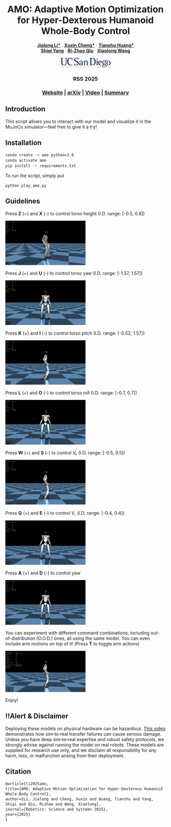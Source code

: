 <h1 align="center">AMO: Adaptive Motion Optimization for Hyper-Dexterous Humanoid Whole-Body Control</h1>

<p align="center">
    <a href="https://rexskywalkerlee.github.io/"><strong>Jialong Li*</strong></a>
    .
    <a href="https://chengxuxin.github.io/"><strong>Xuxin Cheng*</strong></a>
    ·
    <a href="https://tiianshu.github.io/"><strong>Tianshu Huang*</strong></a>
    <br>
    <a href="https://aaronyang1223.github.io/"><strong>Shiqi Yang</strong></a>
    ·
    <a href="https://rogerqi.github.io/"><strong>Ri-Zhao Qiu</strong></a>
    ·
    <a href="https://xiaolonw.github.io/"><strong>Xiaolong Wang</strong></a>
</p>

<p align="center">
    <img src="img/UCSanDiegoLogo-BlueGold.png" height=30">
</p>

<h3 align="center"> RSS 2025 </h3>

<p align="center">
<h3 align="center"><a href="https://amo-humanoid.github.io/">Website</a> | <a href="https://arxiv.org/abs/2505.03738/">arXiv</a> | <a href="">Video</a> | <a href="">Summary</a> </h3>
  <div align="center"></div>
</p>

## Introduction
This script allows you to interact with our model and visualize it in the MuJoCo simulator—feel free to give it a try!

## Installation
```bash
conda create -n amo python=3.8
conda activate amo
pip install -r requirements.txt
```
To run the script, simply put
```
python play_amo.py
```


## Guidelines

Press **Z** (+) and **X** (-) to control torso height (I.D. range: [-0.5, 0.8])

<img src="./img/torso_height.webp" width="50%"/>

Press **J** (+) and **U** (-) to control torso yaw (I.D. range: [-1.57, 1.57])

<img src="./img/torso_yaw.webp" width="50%"/>

Press **K** (+) and **I** (-) to control torso pitch (I.D. range: [-0.52, 1.57])

<img src="./img/torso_pitch.webp" width="50%"/>

Press **L** (+) and **O** (-) to control torso roll (I.D. range: [-0.7, 0.7])

<img src="./img/torso_roll.webp" width="50%"/>

Press **W** (+) and **S** (-) to control *Vₓ* (I.D. range: [-0.5, 0.5])

<img src="./img/vx.webp" width="50%"/>

Press **Q** (+) and **E** (-) to control *Vᵧ* (I.D. range: [-0.4, 0.4])

<img src="./img/vy.webp" width="50%"/>

Press **A** (+) and **D** (-) to control yaw

<img src="./img/yaw.webp" width="50%"/>

You can experiment with different command combinations, including out-of-distribution (O.O.D.) ones, all using the same model. You can even include arm motions on top of it! (Press **T** to toggle arm actions)

<img src="./img/full.webp" width="50%"/>

Enjoy!

## ‼️Alert & Disclaimer
Deploying these models on physical hardware can be hazardous. [This video](https://x.com/cixliv/status/1918028255095099750) demonstrates how sim‑to‑real transfer failures can cause serious damage. Unless you have deep sim‑to‑real expertise and robust safety protocols, we strongly advise against running the model on real robots. These models are supplied for research use only, and we disclaim all responsibility for any harm, loss, or malfunction arising from their deployment.

## Citation
```
@article{li2025amo,
title={AMO: Adaptive Motion Optimization for Hyper-Dexterous Humanoid Whole-Body Control},
author={Li, Jialong and Cheng, Xuxin and Huang, Tianshu and Yang, Shiqi and Qiu, Rizhao and Wang, Xiaolong},
journal={Robotics: Science and Systems 2025},
year={2025}
}
```
